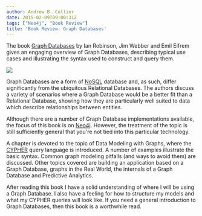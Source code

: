 ```yaml
---
author: Andrew B. Collier
date: 2015-02-09T09:00:31Z
tags: ["Neo4j", "Book Review"]
title: 'Book Review: Graph Databases'
---
```


The book [Graph Databases](http://www.amazon.com/gp/product/1449356265/ref=as_li_tl?ie=UTF8&camp=1789&creative=9325&creativeASIN=1449356265&linkCode=as2&tag=exegetanalyt-20&linkId=WNKLQVLL5LJOJF3K) by Ian Robinson, Jim Webber and Emil Eifrem gives an engaging overview of Graph Databases, describing typical use cases and illustrating the syntax used to construct and query them.

<img src="/img/2015/02/graph-databases-cover.jpg" >

Graph Databases are a form of [NoSQL](http://en.wikipedia.org/wiki/NoSQL) database and, as such, differ significantly from the ubiquitous Relational Databases. The authors discuss a variety of scenarios where a Graph Database would be a better fit than a Relational Database, showing how they are particularly well suited to data which describe relationships between entities.

Although there are a number of Graph Database implementations available, the focus of this book is on [Neo4j](http://neo4j.com/). However, the treatment of the topic is still sufficiently general that you're not tied into this particular technology.

A chapter is devoted to the topic of Data Modeling with Graphs, where the [CYPHER](http://en.wikipedia.org/wiki/Cypher_Query_Language) query language is introduced. A number of examples illustrate the basic syntax. Common graph modeling pitfalls (and ways to avoid them) are discussed. Other topics covered are building an application based on a Graph Database, graphs in the Real World, the internals of a Graph Database and Predictive Analytics.

After reading this book I have a solid understanding of where I will be using a Graph Database. I also have a feeling for how to structure my models and what my CYPHER queries will look like. If you need a general introduction to Graph Databases, then this book is a worthwhile read.
